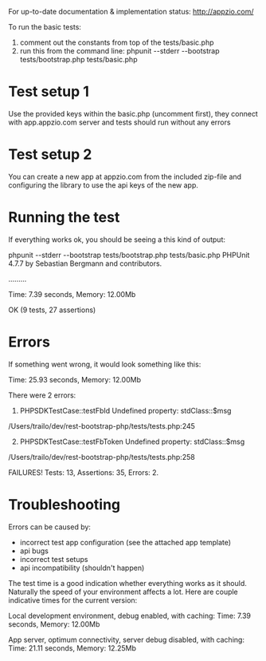 For up-to-date documentation & implementation status:
http://appzio.com/

To run the basic tests:
1) comment out the constants from top of the tests/basic.php
2) run this from the command line:
phpunit --stderr --bootstrap tests/bootstrap.php tests/basic.php


# Test setup 1
Use the provided keys within the basic.php (uncomment first), they connect with app.appzio.com server and tests should run without any errors

# Test setup 2
You can create a new app at appzio.com from the included zip-file and configuring the library to use the api keys of the new app. 


# Running the test
If everything works ok, you should be seeing a this kind of output:

phpunit --stderr --bootstrap tests/bootstrap.php tests/basic.php
PHPUnit 4.7.7 by Sebastian Bergmann and contributors.

.........

Time: 7.39 seconds, Memory: 12.00Mb

OK (9 tests, 27 assertions)


# Errors
If something went wrong, it would look something like this:

Time: 25.93 seconds, Memory: 12.00Mb

There were 2 errors:

1) PHPSDKTestCase::testFbId
Undefined property: stdClass::$msg

/Users/trailo/dev/rest-bootstrap-php/tests/tests.php:245

2) PHPSDKTestCase::testFbToken
Undefined property: stdClass::$msg

/Users/trailo/dev/rest-bootstrap-php/tests/tests.php:258

FAILURES!
Tests: 13, Assertions: 35, Errors: 2.


# Troubleshooting

Errors can be caused by:
- incorrect test app configuration (see the attached app template)
- api bugs
- incorrect test setups
- api incompatibility (shouldn't happen)

The test time is a good indication whether everything works as it should. Naturally the speed of your environment affects a lot. Here are couple indicative times for the current version:

Local development environment, debug enabled, with caching:
Time: 7.39 seconds, Memory: 12.00Mb

App server, optimum connectivity, server debug disabled, with caching:
Time: 21.11 seconds, Memory: 12.25Mb
